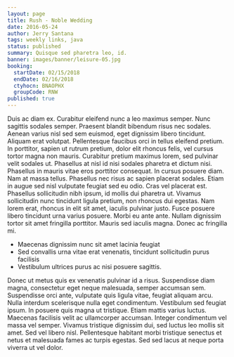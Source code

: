 ```yaml
---
layout: page
title: Rush - Noble Wedding
date: 2016-05-24
author: Jerry Santana
tags: weekly links, java
status: published
summary: Quisque sed pharetra leo, id.
banner: images/banner/leisure-05.jpg
booking:
  startDate: 02/15/2018
  endDate: 02/16/2018
  ctyhocn: BNAOPHX
  groupCode: RNW
published: true
---
```

Duis ac diam ex. Curabitur eleifend nunc a leo maximus semper. Nunc sagittis sodales semper. Praesent blandit bibendum risus nec sodales. Aenean varius nisl sed sem euismod, eget dignissim libero tincidunt. Aliquam erat volutpat. Pellentesque faucibus orci in tellus eleifend pretium. In porttitor, sapien ut rutrum pretium, dolor elit rhoncus felis, vel cursus tortor magna non mauris. Curabitur pretium maximus lorem, sed pulvinar velit sodales ut.
Phasellus at nisl id nisi sodales pharetra et dictum nisi. Phasellus in mauris vitae eros porttitor consequat. In cursus posuere diam. Nam at massa tellus. Phasellus nec risus ac sapien placerat sodales. Etiam in augue sed nisl vulputate feugiat sed eu odio. Cras vel placerat est. Phasellus sollicitudin nibh ipsum, id mollis dui pharetra ut. Vivamus sollicitudin nunc tincidunt ligula pretium, non rhoncus dui egestas. Nam lorem erat, rhoncus in elit sit amet, iaculis pulvinar justo. Fusce posuere libero tincidunt urna varius posuere. Morbi eu ante ante. Nullam dignissim tortor sit amet fringilla porttitor. Mauris sed iaculis magna. Donec ac fringilla mi.

* Maecenas dignissim nunc sit amet lacinia feugiat
* Sed convallis urna vitae erat venenatis, tincidunt sollicitudin purus facilisis
* Vestibulum ultrices purus ac nisi posuere sagittis.

Donec ut metus quis ex venenatis pulvinar id a risus. Suspendisse diam magna, consectetur eget neque malesuada, semper accumsan sem. Suspendisse orci ante, vulputate quis ligula vitae, feugiat aliquam arcu. Nulla interdum scelerisque nulla eget condimentum. Vestibulum sed feugiat ipsum. In posuere quis magna ut tristique. Etiam mattis varius luctus. Maecenas facilisis velit ac ullamcorper accumsan. Integer condimentum vel massa vel semper. Vivamus tristique dignissim dui, sed luctus leo mollis sit amet. Sed vel libero nisl. Pellentesque habitant morbi tristique senectus et netus et malesuada fames ac turpis egestas. Sed sed lacus at neque porta viverra ut vel dolor.
